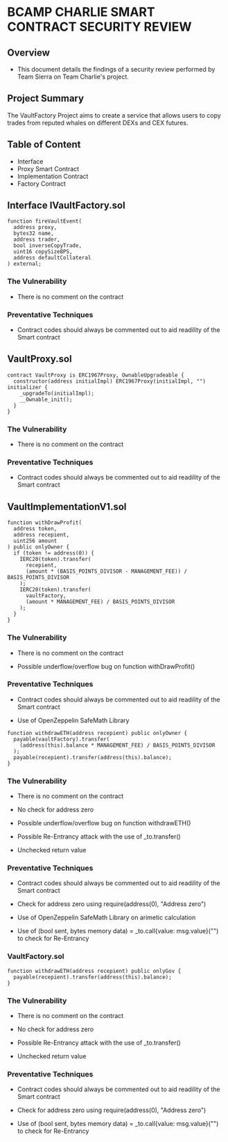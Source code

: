 # BCAMP CHARLIE SMART CONTRACT SECURITY REVIEW

## Overview

- This document details the findings of a security review performed by Team Sierra on Team Charlie's project.

## Project Summary

The VaultFactory Project aims to create a service that allows users to copy trades from reputed whales on different DEXs and CEX futures.

## Table of Content

- Interface
- Proxy Smart Contract
- Implementation Contract
- Factory Contract

## Interface IVaultFactory.sol

```solidity
function fireVaultEvent(
  address proxy,
  bytes32 name,
  address trader,
  bool inverseCopyTrade,
  uint16 copySizeBPS,
  address defaultCollateral
) external;

```

### The Vulnerability

- There is no comment on the contract

### Preventative Techniques

- Contract codes should always be commented out to aid readility of the Smart contract

## VaultProxy.sol

```solidity
contract VaultProxy is ERC1967Proxy, OwnableUpgradeable {
  constructor(address initialImpl) ERC1967Proxy(initialImpl, "") initializer {
    _upgradeTo(initialImpl);
    __Ownable_init();
  }
}

```

### The Vulnerability

- There is no comment on the contract

### Preventative Techniques

- Contract codes should always be commented out to aid readility of the Smart contract

## VaultImplementationV1.sol

```solidity
function withDrawProfit(
  address token,
  address recepient,
  uint256 amount
) public onlyOwner {
  if (token != address(0)) {
    IERC20(token).transfer(
      recepient,
      (amount * (BASIS_POINTS_DIVISOR - MANAGEMENT_FEE)) / BASIS_POINTS_DIVISOR
    );
    IERC20(token).transfer(
      vaultFactory,
      (amount * MANAGEMENT_FEE) / BASIS_POINTS_DIVISOR
    );
  }
}

```

### The Vulnerability

- There is no comment on the contract

- Possible underflow/overflow bug on function withDrawProfit()

### Preventative Techniques

- Contract codes should always be commented out to aid readility of the Smart contract

- Use of OpenZeppelin SafeMath Library

```solidity
function withdrawETH(address recepient) public onlyOwner {
  payable(vaultFactory).transfer(
    (address(this).balance * MANAGEMENT_FEE) / BASIS_POINTS_DIVISOR
  );
  payable(recepient).transfer(address(this).balance);
}

```

### The Vulnerability

- There is no comment on the contract

- No check for address zero

- Possible underflow/overflow bug on function withdrawETH()

- Possible Re-Entrancy attack with the use of \_to.transfer()

- Unchecked return value

### Preventative Techniques

- Contract codes should always be commented out to aid readility of the Smart contract

- Check for address zero using require(address(0), "Address zero")

- Use of OpenZeppelin SafeMath Library on arimetic calculation

- Use of (bool sent, bytes memory data) = \_to.call{value: msg.value}("") to check for Re-Entrancy

### VaultFactory.sol

```solidity
function withdrawETH(address recepient) public onlyGov {
  payable(recepient).transfer(address(this).balance);
}

```

### The Vulnerability

- There is no comment on the contract

- No check for address zero

- Possible Re-Entrancy attack with the use of \_to.transfer()

- Unchecked return value

### Preventative Techniques

- Contract codes should always be commented out to aid readility of the Smart contract

- Check for address zero using require(address(0), "Address zero")

- Use of (bool sent, bytes memory data) = \_to.call{value: msg.value}("") to check for Re-Entrancy
